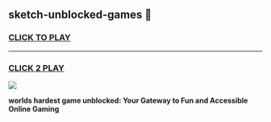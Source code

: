 
## sketch-unblocked-games 👋
<h3>
<a href="https://premium.freeplayer.one?title=sketch-unblocked-games&ref=14F">CLICK TO PLAY</a></h3>
<hr>

<h3>
<a href="https://premium.freeplayer.one?title=sketch-unblocked-games&ref=14F">CLICK 2 PLAY</a>
  
</h3>

<a href="https://premium.freeplayer.one?title=sketch-unblocked-games&ref=12F/"><img src="https://clearcache.store/games.png"></a>


**worlds hardest game unblocked: Your Gateway to Fun and Accessible Online Gaming**
